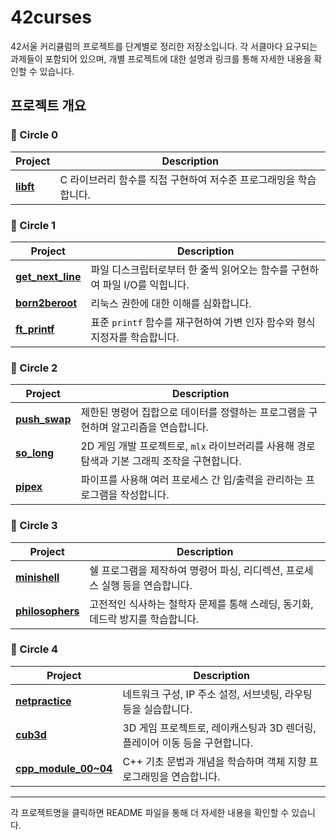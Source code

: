 # 42curses

42서울 커리큘럼의 프로젝트를 단계별로 정리한 저장소입니다. 각 서클마다 요구되는 과제들이 포함되어 있으며, 개별 프로젝트에 대한 설명과 링크를 통해 자세한 내용을 확인할 수 있습니다.

## 프로젝트 개요

### 🥨 Circle 0
| Project                                    | Description                                                                                       |
|--------------------------------------------|---------------------------------------------------------------------------------------------------|
| **[libft](circle0/libft/README.md)**       | C 라이브러리 함수를 직접 구현하여 저수준 프로그래밍을 학습합니다.                                  |

### 🥨 Circle 1
| Project                                        | Description                                                                                       |
|------------------------------------------------|---------------------------------------------------------------------------------------------------|
| **[get_next_line](circle1/get_next_line/README.md)** | 파일 디스크립터로부터 한 줄씩 읽어오는 함수를 구현하여 파일 I/O를 익힙니다.                        |
| **[born2beroot](circle1/born2beroot/README.md)**     | 리눅스 권한에 대한 이해를 심화합니다.                                                             |
| **[ft_printf](circle1/ft_printf/README.md)**               | 표준 `printf` 함수를 재구현하여 가변 인자 함수와 형식 지정자를 학습합니다.                         |

### 🥨 Circle 2
| Project                                     | Description                                                                                       |
|---------------------------------------------|---------------------------------------------------------------------------------------------------|
| **[push_swap](circle2/push_swap/README.md)** | 제한된 명령어 집합으로 데이터를 정렬하는 프로그램을 구현하며 알고리즘을 연습합니다.                 |
| **[so_long](circle2/so_long/README.md)**     | 2D 게임 개발 프로젝트로, `mlx` 라이브러리를 사용해 경로 탐색과 기본 그래픽 조작을 구현합니다.       |
| **[pipex](circle2/pipex/README.md)**         | 파이프를 사용해 여러 프로세스 간 입/출력을 관리하는 프로그램을 작성합니다.                         |

### 🥨 Circle 3
| Project                                     | Description                                                                                       |
|---------------------------------------------|---------------------------------------------------------------------------------------------------|
| **[minishell](circle3/minishell/README.md)** | 쉘 프로그램을 제작하여 명령어 파싱, 리디렉션, 프로세스 실행 등을 연습합니다.                        |
| **[philosophers](circle3/philo/README.md)** | 고전적인 식사하는 철학자 문제를 통해 스레딩, 동기화, 데드락 방지를 학습합니다.                      |

### 🥨 Circle 4
| Project                                     | Description                                                                                       |
|---------------------------------------------|---------------------------------------------------------------------------------------------------|
| **[netpractice](circle4/netpractice/README.md)** | 네트워크 구성, IP 주소 설정, 서브넷팅, 라우팅 등을 실습합니다.                                      |
| **[cub3d](circle4/cub3d/README.md)**         | 3D 게임 프로젝트로, 레이캐스팅과 3D 렌더링, 플레이어 이동 등을 구현합니다.                         |
| **[cpp_module_00~04](circle4/cpp_module_00~04/README.md)**   | C++ 기초 문법과 개념을 학습하며 객체 지향 프로그래밍을 연습합니다.                                 |

---

각 프로젝트명을 클릭하면 README 파일을 통해 더 자세한 내용을 확인할 수 있습니다.
